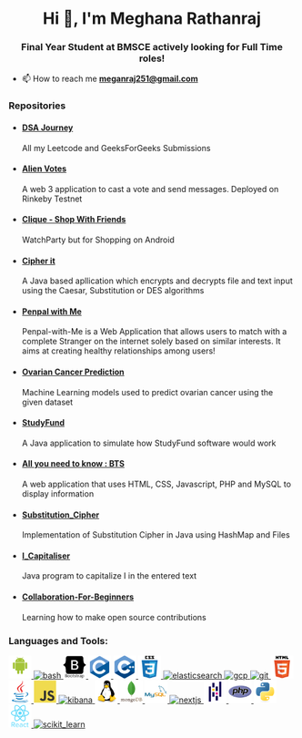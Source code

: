 <h1 align="center">Hi 👋, I'm Meghana Rathanraj</h1>
<h3 align="center">Final Year Student at BMSCE actively looking for Full Time roles!</h3>

- 📫 How to reach me **meganraj251@gmail.com**

<h3 align="left">Repositories</h3>
<p align="left">
  
- <h4><a href ="https://github.com/tortsBsus/DSA-Journey">DSA Journey</a></h4> All my Leetcode and GeeksForGeeks Submissions
- <h4><a href ="https://github.com/tortsBsus/Alien-Votes-Web3">Alien Votes</a></h4> A web 3 application to cast a vote and send messages. Deployed on Rinkeby Testnet
- <h4><a href ="https://github.com/tortsBsus/Clique-ShopWithFriends">Clique - Shop With Friends</a></h4> WatchParty but for Shopping on Android
- <h4><a href ="https://github.com/tortsBsus/Cipher-It">Cipher it</a></h4> A Java based apllication which encrypts and decrypts file and text input using the Caesar, Substitution or DES algorithms
- <h4><a href ="https://github.com/tortsBsus/Penpal-with-Me">Penpal with Me</a></h4> Penpal-with-Me is a Web Application that allows users to match with a complete Stranger on the internet solely based on similar interests. It aims at creating healthy relationships among users!
- <h4><a href ="https://github.com/tortsBsus/Ovarian_Cancer_Prediction">Ovarian Cancer Prediction</a></h4> Machine Learning models used to predict ovarian cancer using the given dataset
- <h4><a href ="https://github.com/tortsBsus/StudyFund">StudyFund</a></h4> A Java application to simulate how StudyFund software would work
- <h4><a href ="https://github.com/tortsBsus/All-You-Need-To-Know-BTS">All you need to know : BTS</a></h4> A web application that uses HTML, CSS, Javascript, PHP and MySQL to display information
- <h4><a href ="https://github.com/tortsBsus/Substitution_Cipher">Substitution_Cipher</a></h4> Implementation of Substitution Cipher in Java using HashMap and Files
- <h4><a href ="https://github.com/tortsBsus/I_Capitalizer">I_Capitaliser</a></h4> Java program to capitalize I in the entered text
- <h4><a href ="https://github.com/tortsBsus/Collaboration-For-Beginners">Collaboration-For-Beginners </a></h4> Learning how to make open source contributions






</p>

<h3 align="left">Languages and Tools:</h3>
<p align="left"> <a href="https://developer.android.com" target="_blank" rel="noreferrer"> <img src="https://raw.githubusercontent.com/devicons/devicon/master/icons/android/android-original-wordmark.svg" alt="android" width="40" height="40"/> </a> <a href="https://www.gnu.org/software/bash/" target="_blank" rel="noreferrer"> <img src="https://www.vectorlogo.zone/logos/gnu_bash/gnu_bash-icon.svg" alt="bash" width="40" height="40"/> </a> <a href="https://getbootstrap.com" target="_blank" rel="noreferrer"> <img src="https://raw.githubusercontent.com/devicons/devicon/master/icons/bootstrap/bootstrap-plain-wordmark.svg" alt="bootstrap" width="40" height="40"/> </a> <a href="https://www.cprogramming.com/" target="_blank" rel="noreferrer"> <img src="https://raw.githubusercontent.com/devicons/devicon/master/icons/c/c-original.svg" alt="c" width="40" height="40"/> </a> <a href="https://www.w3schools.com/cpp/" target="_blank" rel="noreferrer"> <img src="https://raw.githubusercontent.com/devicons/devicon/master/icons/cplusplus/cplusplus-original.svg" alt="cplusplus" width="40" height="40"/> </a> <a href="https://www.w3schools.com/css/" target="_blank" rel="noreferrer"> <img src="https://raw.githubusercontent.com/devicons/devicon/master/icons/css3/css3-original-wordmark.svg" alt="css3" width="40" height="40"/> </a> <a href="https://www.elastic.co" target="_blank" rel="noreferrer"> <img src="https://www.vectorlogo.zone/logos/elastic/elastic-icon.svg" alt="elasticsearch" width="40" height="40"/> </a> <a href="https://cloud.google.com" target="_blank" rel="noreferrer"> <img src="https://www.vectorlogo.zone/logos/google_cloud/google_cloud-icon.svg" alt="gcp" width="40" height="40"/> </a> <a href="https://git-scm.com/" target="_blank" rel="noreferrer"> <img src="https://www.vectorlogo.zone/logos/git-scm/git-scm-icon.svg" alt="git" width="40" height="40"/> </a> <a href="https://www.w3.org/html/" target="_blank" rel="noreferrer"> <img src="https://raw.githubusercontent.com/devicons/devicon/master/icons/html5/html5-original-wordmark.svg" alt="html5" width="40" height="40"/> </a> <a href="https://www.java.com" target="_blank" rel="noreferrer"> <img src="https://raw.githubusercontent.com/devicons/devicon/master/icons/java/java-original.svg" alt="java" width="40" height="40"/> </a> <a href="https://developer.mozilla.org/en-US/docs/Web/JavaScript" target="_blank" rel="noreferrer"> <img src="https://raw.githubusercontent.com/devicons/devicon/master/icons/javascript/javascript-original.svg" alt="javascript" width="40" height="40"/> </a> <a href="https://www.elastic.co/kibana" target="_blank" rel="noreferrer"> <img src="https://www.vectorlogo.zone/logos/elasticco_kibana/elasticco_kibana-icon.svg" alt="kibana" width="40" height="40"/> </a> <a href="https://www.linux.org/" target="_blank" rel="noreferrer"> <img src="https://raw.githubusercontent.com/devicons/devicon/master/icons/linux/linux-original.svg" alt="linux" width="40" height="40"/> </a> <a href="https://www.mongodb.com/" target="_blank" rel="noreferrer"> <img src="https://raw.githubusercontent.com/devicons/devicon/master/icons/mongodb/mongodb-original-wordmark.svg" alt="mongodb" width="40" height="40"/> </a> <a href="https://www.mysql.com/" target="_blank" rel="noreferrer"> <img src="https://raw.githubusercontent.com/devicons/devicon/master/icons/mysql/mysql-original-wordmark.svg" alt="mysql" width="40" height="40"/> </a> <a href="https://nextjs.org/" target="_blank" rel="noreferrer"> <img src="https://cdn.worldvectorlogo.com/logos/nextjs-2.svg" alt="nextjs" width="40" height="40"/> </a> <a href="https://pandas.pydata.org/" target="_blank" rel="noreferrer"> <img src="https://raw.githubusercontent.com/devicons/devicon/2ae2a900d2f041da66e950e4d48052658d850630/icons/pandas/pandas-original.svg" alt="pandas" width="40" height="40"/> </a> <a href="https://www.php.net" target="_blank" rel="noreferrer"> <img src="https://raw.githubusercontent.com/devicons/devicon/master/icons/php/php-original.svg" alt="php" width="40" height="40"/> </a> <a href="https://www.python.org" target="_blank" rel="noreferrer"> <img src="https://raw.githubusercontent.com/devicons/devicon/master/icons/python/python-original.svg" alt="python" width="40" height="40"/> </a> <a href="https://reactjs.org/" target="_blank" rel="noreferrer"> <img src="https://raw.githubusercontent.com/devicons/devicon/master/icons/react/react-original-wordmark.svg" alt="react" width="40" height="40"/> </a> <a href="https://scikit-learn.org/" target="_blank" rel="noreferrer"> <img src="https://upload.wikimedia.org/wikipedia/commons/0/05/Scikit_learn_logo_small.svg" alt="scikit_learn" width="40" height="40"/> </a> </p>
